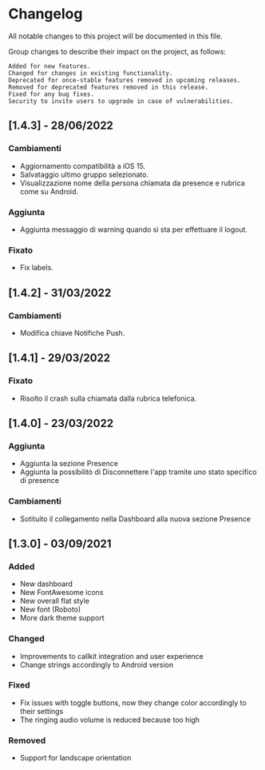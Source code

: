 # Changelog

All notable changes to this project will be documented in this file.

Group changes to describe their impact on the project, as follows:

    Added for new features.
    Changed for changes in existing functionality.
    Deprecated for once-stable features removed in upcoming releases.
    Removed for deprecated features removed in this release.
    Fixed for any bug fixes.
    Security to invite users to upgrade in case of vulnerabilities.



## [1.4.3] - 28/06/2022

### Cambiamenti

- Aggiornamento compatibilità a iOS 15.
- Salvataggio ultimo gruppo selezionato.
- Visualizzazione nome della persona chiamata da presence e rubrica come su Android.

### Aggiunta

- Aggiunta messaggio di warning quando si sta per effettuare il logout.

### Fixato

- Fix labels.



## [1.4.2] - 31/03/2022

### Cambiamenti

- Modifica chiave Notifiche Push.



## [1.4.1] - 29/03/2022

### Fixato

- Risolto il crash sulla chiamata dalla rubrica telefonica.



## [1.4.0] - 23/03/2022

### Aggiunta

- Aggiunta la sezione Presence
- Aggiunta la possibilitò di Disconnettere l'app tramite uno stato specifico di presence

### Cambiamenti

- Sotituito il collegamento nella Dashboard alla nuova sezione Presence



## [1.3.0] - 03/09/2021

### Added

- New dashboard
- New FontAwesome icons
- New overall flat style
- New font (Roboto)
- More dark theme support

### Changed

- Improvements to callkit integration and user experience
- Change strings accordingly to Android version

### Fixed

- Fix issues with toggle buttons, now they change color accordingly to their settings
- The ringing audio volume is reduced because too high

### Removed

- Support for landscape orientation
